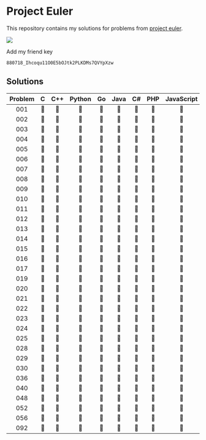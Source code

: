 # Project Euler

This repository contains my solutions for problems from [project
euler](https://projecteuler.net).

![](https://projecteuler.net/profile/zidhuss.png)

Add my friend key

```
880718_Ihcoqu11O0E5bOJtk2PLKDMs7QVYpXzw
```

## Solutions

| Problem |  C   | C++  | Python |  Go  | Java |  C#  | PHP  | JavaScript | Rust | Ruby |
|:-------:|:----:|:----:|:------:|:----:|:----:|:----:|:----:|:----------:|:----:|:----:|
|   001   |  🔵  |  🔵  |   🔵   |  🔵  |  🔵  |  🔵  |  🔵  |     🔵     |  🔵  |  🔵  |
|   002   |  🔵  |  🔵  |   🔵   |  🔵  |  🔵  |  🔵  |  🔵  |     🔵     |  🔵  |  🔵  |
|   003   |  🔵  |  🔵  |   🔵   |  🔵  |  🔵  |  🔵  |  🔵  |     🔵     |  🔴  |  🔴  |
|   004   |  🔵  |  🔵  |   🔵   |  🔵  |  🔵  |  🔵  |  🔵  |     🔵     |  🔵  |  🔴  |
|   005   |  🔵  |  🔵  |   🔵   |  🔵  |  🔵  |  🔵  |  🔵  |     🔵     |  🔵  |  🔴  |
|   006   |  🔵  |  🔵  |   🔵   |  🔵  |  🔵  |  🔵  |  🔵  |     🔵     |  🔵  |  🔴  |
|   007   |  🔵  |  🔵  |   🔵   |  🔵  |  🔵  |  🔵  |  🔵  |     🔵     |  🔴  |  🔴  |
|   008   |  🔴  |  🔴  |   🔵   |  🔵  |  🔵  |  🔴  |  🔴  |     🔵     |  🔴  |  🔴  |
|   009   |  🔵  |  🔵  |   🔵   |  🔵  |  🔵  |  🔵  |  🔵  |     🔵     |  🔴  |  🔴  |
|   010   |  🔵  |  🔵  |   🔵   |  🔵  |  🔵  |  🔵  |  🔵  |     🔵     |  🔴  |  🔴  |
|   011   |  🔴  |  🔴  |   🔴   |  🔵  |  🔴  |  🔴  |  🔴  |     🔴     |  🔴  |  🔴  |
|   012   |  🔴  |  🔴  |   🔴   |  🔵  |  🔴  |  🔴  |  🔴  |     🔴     |  🔴  |  🔴  |
|   013   |  🔴  |  🔴  |   🔵   |  🔵  |  🔴  |  🔴  |  🔴  |     🔴     |  🔴  |  🔴  |
|   014   |  🔴  |  🔴  |   🔴   |  🔵  |  🔴  |  🔴  |  🔴  |     🔴     |  🔴  |  🔴  |
|   015   |  🔴  |  🔴  |   🔵   |  🔴  |  🔴  |  🔴  |  🔴  |     🔴     |  🔴  |  🔴  |
|   016   |  🔴  |  🔴  |   🔵   |  🔴  |  🔴  |  🔴  |  🔴  |     🔴     |  🔴  |  🔴  |
|   017   |  🔴  |  🔴  |   🔴   |  🔵  |  🔴  |  🔴  |  🔴  |     🔴     |  🔴  |  🔴  |
|   019   |  🔴  |  🔴  |   🔵   |  🔵  |  🔴  |  🔴  |  🔴  |     🔴     |  🔴  |  🔴  |
|   020   |  🔴  |  🔴  |   🔵   |  🔵  |  🔴  |  🔴  |  🔴  |     🔴     |  🔴  |  🔴  |
|   021   |  🔴  |  🔴  |   🔵   |  🔴  |  🔴  |  🔴  |  🔴  |     🔴     |  🔴  |  🔴  |
|   022   |  🔴  |  🔴  |   🔴   |  🔵  |  🔴  |  🔴  |  🔴  |     🔵     |  🔴  |  🔴  |
|   023   |  🔴  |  🔴  |   🔵   |  🔴  |  🔴  |  🔴  |  🔴  |     🔴     |  🔴  |  🔴  |
|   024   |  🔴  |  🔴  |   🔵   |  🔴  |  🔴  |  🔴  |  🔴  |     🔴     |  🔴  |  🔴  |
|   025   |  🔴  |  🔴  |   🔵   |  🔵  |  🔴  |  🔴  |  🔴  |     🔴     |  🔴  |  🔴  |
|   028   |  🔵  |  🔵  |   🔵   |  🔵  |  🔵  |  🔵  |  🔵  |     🔵     |  🔵  |  🔴  |
|   029   |  🔴  |  🔴  |   🔵   |  🔴  |  🔴  |  🔴  |  🔴  |     🔴     |  🔴  |  🔴  |
|   030   |  🔴  |  🔴  |   🔴   |  🔵  |  🔴  |  🔴  |  🔴  |     🔴     |  🔴  |  🔴  |
|   036   |  🔴  |  🔴  |   🔵   |  🔵  |  🔴  |  🔴  |  🔴  |     🔴     |  🔴  |  🔴  |
|   040   |  🔴  |  🔴  |   🔵   |  🔴  |  🔴  |  🔴  |  🔴  |     🔴     |  🔴  |  🔴  |
|   048   |  🔴  |  🔴  |   🔵   |  🔵  |  🔴  |  🔴  |  🔴  |     🔴     |  🔴  |  🔴  |
|   052   |  🔴  |  🔴  |   🔵   |  🔴  |  🔴  |  🔴  |  🔴  |     🔴     |  🔴  |  🔴  |
|   056   |  🔴  |  🔴  |   🔵   |  🔵  |  🔴  |  🔴  |  🔴  |     🔴     |  🔴  |  🔴  |
|   092   |  🔴  |  🔴  |   🔴   |  🔵  |  🔴  |  🔴  |  🔴  |     🔴     |  🔴  |  🔴  |

